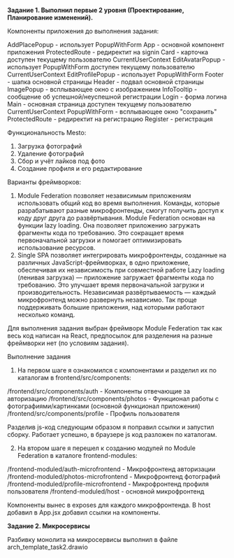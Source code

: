 **Задание 1. Выполнил первые 2 уровня (Проектирование, Планирование изменений).**

Компоненты приложения до выполнения задания: 

AddPlacePopup - использует PopupWithForm
App - основной компонент приложения
ProtectedRoute - редиректит на signin
Card - карточка доступен текущему пользователю CurrentUserContext
EditAvatarPopup - использует PopupWithForm доступен текущему пользователю CurrentUserContext
EditProfilePopup - использует PopupWithForm
Footer - шапка основной страницы
Header - подвал основной страницы
ImagePopup - всплывающее окно с изображением
InfoTooltip - сообщение об успешной/неуспешной регистрации
Login - форма логина
Main - основная страница доступен текущему пользователю CurrentUserContext
PopupWithForm - всплывающее окно "сохранить"
ProtectedRoute - редиректит на регистрацию
Register - регистрация


Функциональность Mesto:

1) Загрузка фотографий
2) Удаление фотографий
3) Сбор и учёт лайков под фото
4) Создание профиля и его редактирование

Варианты фреймворков:

1) Module Federation позволяет независимым приложениям использовать общий код во время выполнения. Команды, которые разрабатывают разные микрофронтенды, смогут получить доступ к коду друг друга до развёртывания.
Module Federation основан на функции lazy loading. Она позволяет приложению загружать фрагменты кода по требованию. Это сокращает время первоначальной загрузки и помогает оптимизировать использование ресурсов.
2) Single SPA позволяет интегрировать микрофронтенды, созданные на различных JavaScript-фреймворках, в одно приложение, обеспечивая их независимость при совместной работе
Lazy loading (ленивая загрузка) — приложение загружает фрагменты кода по требованию. Это улучшает время первоначальной загрузки и производительность.
Независимая развёртываемость — каждый микрофронтенд можно развернуть независимо. Так проще поддерживать большие приложения, над которыми работают несколько команд.

Для выполнения задания выбран фреймворк Module Federation так как весь код написан на React, предпосылок для разделения на разные фреймворки нет (по условиям задания).

Выполнение задания

1. На первом шаге я ознакомился с компонентами и разделил их по каталогам в frontend/src/components:

/frontend/src/components/auth - Компоненты отвечающие за авторизацию
/frontend/src/components/photos - Функционал работы с фотографиями/картинками (основной функционал приложения)
/frontend/src/components/profile - Профиль пользователя

Разделив js-код следующим образом я поправил ссылки и запустил сборку. Работает успешно, в браузере js код разложен по каталогам.

2. На втором шаге я перешел к созданию модулей по Module Federation в каталоге frontend-modules:

/frontend-moduled/auth-microfrontend - Микрофронтенд авторизации
/frontend-moduled/photos-microfrontend - Микрофронтенд фотографий
/frontend-moduled/profile-microfrontend - Микрофронтенд профиля пользователя
/frontend-moduled/host - основной микрофронтенд

Компоненты вынес в exposes для каждого микрофронтенда. В host добавил в App.jsx добавил ссылки на компоненты.

**Задание 2. Микросервисы** 

Разбивку монолита на микросервисы выполнил в файле arch_template_task2.drawio